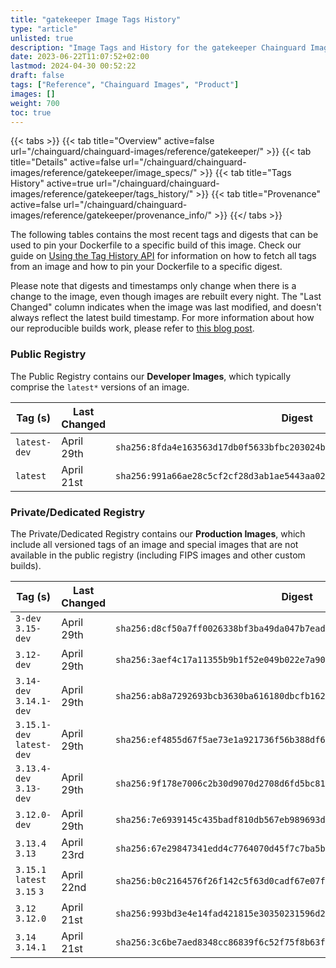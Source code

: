 ```yaml
---
title: "gatekeeper Image Tags History"
type: "article"
unlisted: true
description: "Image Tags and History for the gatekeeper Chainguard Image"
date: 2023-06-22T11:07:52+02:00
lastmod: 2024-04-30 00:52:22
draft: false
tags: ["Reference", "Chainguard Images", "Product"]
images: []
weight: 700
toc: true
---
```


{{< tabs >}}
{{< tab title="Overview" active=false url="/chainguard/chainguard-images/reference/gatekeeper/" >}}
{{< tab title="Details" active=false url="/chainguard/chainguard-images/reference/gatekeeper/image_specs/" >}}
{{< tab title="Tags History" active=true url="/chainguard/chainguard-images/reference/gatekeeper/tags_history/" >}}
{{< tab title="Provenance" active=false url="/chainguard/chainguard-images/reference/gatekeeper/provenance_info/" >}}
{{</ tabs >}}

The following tables contains the most recent tags and digests that can be used to pin your Dockerfile to a specific build of this image. Check our guide on [Using the Tag History API](/chainguard/chainguard-images/using-the-tag-history-api/) for information on how to fetch all tags from an image and how to pin your Dockerfile to a specific digest.

Please note that digests and timestamps only change when there is a change to the image, even though images are rebuilt every night. The "Last Changed" column indicates when the image was last modified, and doesn't always reflect the latest build timestamp. For more information about how our reproducible builds work, please refer to [this blog post](https://www.chainguard.dev/unchained/reproducing-chainguards-reproducible-image-builds).

### Public Registry
The Public Registry contains our **Developer Images**, which typically comprise the `latest*` versions of an image.

| Tag (s)       | Last Changed | Digest                                                                    |
|---------------|--------------|---------------------------------------------------------------------------|
|  `latest-dev` | April 29th   | `sha256:8fda4e163563d17db0f5633bfbc203024b348da4bb4c5ce34876bc91e02de90e` |
|  `latest`     | April 21st   | `sha256:991a66ae28c5cf2cf28d3ab1ae5443aa02e9cf23f83f4e49706236d8299682eb` |


### Private/Dedicated Registry
The Private/Dedicated Registry contains our **Production Images**, which include all versioned tags of an image and special images that are not available in the public registry (including FIPS images and other custom builds).

| Tag (s)                       | Last Changed | Digest                                                                    |
|-------------------------------|--------------|---------------------------------------------------------------------------|
|  `3-dev` `3.15-dev`           | April 29th   | `sha256:d8cf50a7ff0026338bf3ba49da047b7eadf33cf11cea7be04fbe66cdf0a87d7d` |
|  `3.12-dev`                   | April 29th   | `sha256:3aef4c17a11355b9b1f52e049b022e7a90219a2206b6c92ce46257111ccfba30` |
|  `3.14-dev` `3.14.1-dev`      | April 29th   | `sha256:ab8a7292693bcb3630ba616180dbcfb1623815439163e2ff7ca7d5581b78b523` |
|  `3.15.1-dev` `latest-dev`    | April 29th   | `sha256:ef4855d67f5ae73e1a921736f56b388df6472a304afb617846afef09f585b4ee` |
|  `3.13.4-dev` `3.13-dev`      | April 29th   | `sha256:9f178e7006c2b30d9070d2708d6fd5bc81e0fc862ee7adab3cc1d308d2fc0c43` |
|  `3.12.0-dev`                 | April 29th   | `sha256:7e6939145c435badf810db567eb989693dae8cccc7a2f6a3fc269b0182ce33d0` |
|  `3.13.4` `3.13`              | April 23rd   | `sha256:67e29847341edd4c7764070d45f7c7ba5b3780c07f2cd7bad757fc5e4b56b0bc` |
|  `3.15.1` `latest` `3.15` `3` | April 22nd   | `sha256:b0c2164576f26f142c5f63d0cadf67e07fb5ec31ca025f836a2ad62278e0ef62` |
|  `3.12` `3.12.0`              | April 21st   | `sha256:993bd3e4e14fad421815e30350231596d21f5095a5883fe2f4e7672d5e462a83` |
|  `3.14` `3.14.1`              | April 21st   | `sha256:3c6be7aed8348cc86839f6c52f75f8b63ffe62516f7d7ea6eddae237173b440c` |

